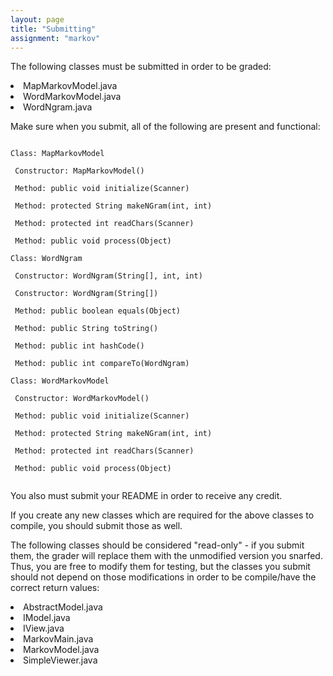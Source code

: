 ```yaml
---
layout: page
title: "Submitting"
assignment: "markov"
---
```


The following classes must be submitted in order to be graded:
<li> MapMarkovModel.java </li>
<li> WordMarkovModel.java </li>
<li> WordNgram.java </li>

Make sure when you submit, all of the following are present and functional:

<code>
Class: MapMarkovModel<br>
&nbsp;Constructor: MapMarkovModel()<br>
&nbsp;Method: public void initialize(Scanner)<br>
&nbsp;Method: protected String makeNGram(int, int)<br>
&nbsp;Method: protected int readChars(Scanner)<br>
&nbsp;Method: public void process(Object)<br>
Class: WordNgram<br>
&nbsp;Constructor: WordNgram(String[], int, int)<br>
&nbsp;Constructor: WordNgram(String[])<br>
&nbsp;Method: public boolean equals(Object)<br>
&nbsp;Method: public String toString()<br>
&nbsp;Method: public int hashCode()<br>
&nbsp;Method: public int compareTo(WordNgram)<br>
Class: WordMarkovModel<br>
&nbsp;Constructor: WordMarkovModel()<br>
&nbsp;Method: public void initialize(Scanner)<br>
&nbsp;Method: protected String makeNGram(int, int)<br>
&nbsp;Method: protected int readChars(Scanner)<br>
&nbsp;Method: public void process(Object)<br>
</code>

You also must submit your README in order to receive any credit.

If you create any new classes which are required for the above classes to compile, you should submit those as well.

The following classes should be considered "read-only" - if you submit them, the grader will replace them with the unmodified version you snarfed. Thus, you are free to modify them for testing, but the classes you submit should not depend on those modifications in order to be compile/have the correct return values:
<li> AbstractModel.java </li>
<li> IModel.java </li>
<li> IView.java </li>
<li> MarkovMain.java </li>
<li> MarkovModel.java </li>
<li> SimpleViewer.java </li>